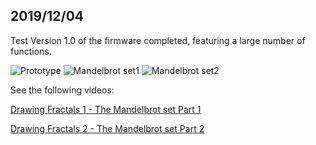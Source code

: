 ## 2019/12/04

Test Version 1.0 of the firmware completed, featuring a large number of functions. 

![Prototype](https://live.staticflickr.com/65535/49206023653_9760183c1b.jpg) 
![Mandelbrot set1](https://live.staticflickr.com/65535/49136352892_b0159df85d_w.jpg) ![Mandelbrot set2](https://live.staticflickr.com/65535/49206026533_c374309a02_w.jpg)

See the following videos:

[Drawing Fractals 1 - The Mandelbrot set Part 1](https://www.youtube.com/watch?v=Ev7-7Hwkang)

[Drawing Fractals 2 - The Mandelbrot set Part 2](https://www.youtube.com/watch?v=rj_wxCEUXyc) 




